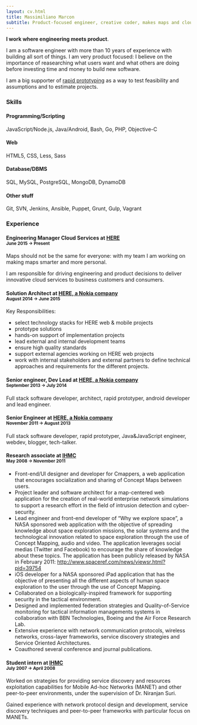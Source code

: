 ```yaml
---
layout: cv.html
title: Massimiliano Marcon
subtitle: Product-focused engineer, creative coder, makes maps and clouds.
---
```


**I work where engineering meets product**.

I am a software engineer with more than 10 years of experience with building
all sort of things. I am very product focused: I believe on the importance of reasearching what users want
and what others are doing before investing time and money to build new software.

I am a big supporter of [rapid prototyping](https://en.wikipedia.org/wiki/Software_prototyping)
as a way to test feasibility and assumptions and to estimate projects.

### Skills

<div class="row skills">
    <div class="col-md-3">
        <h4>Programming/Scripting</h4>
        <p>
            JavaScript/Node.js,
            Java/Android,
            Bash,
            Go,
            PHP,
            Objective-C
        </p>
    </div>
    <div class="col-md-3">
        <h4>Web</h4>
        <p>
            HTML5,
            CSS,
            Less,
            Sass
        </p>
    </div>
    <div class="col-md-3">
        <h4>Database/DBMS</h4>
        <p>
            SQL,
            MySQL,
            PostgreSQL,
            MongoDB,
            DynamoDB
        </p>
    </div>
    <div class="col-md-3">
        <h4>Other stuff</h4>
        <p>
            Git,
            SVN,
            Jenkins,
            Ansible,
            Puppet,
            Grunt,
            Gulp,
            Vagrant
        </p>
    </div>
</div>

### Experience

#### Engineering Manager Cloud Services at [HERE](https://here.com) <br><small>June 2015 → Present</small>

Maps should not be the same for everyone: with my team I am working on making maps smarter and more personal.

I am responsible for driving engineering and product decisions to deliver innovative cloud services to business customers and consumers.

#### Solution Architect at [HERE, a Nokia company](https://here.com) <br><small>August 2014 → June 2015</small>

Key Responsibilities:

 * select technology stacks for HERE web & mobile projects
 * prototype solutions
 * hands-on support of implementation projects
 * lead external and internal development teams 
 * ensure high quality standards
 * support external agencies working on HERE web projects
 * work with internal stakeholders and external partners to define technical approaches and requirements for the different projects.
 
#### Senior engineer, Dev Lead at [HERE, a Nokia company](https://here.com) <br><small>September 2013 → July 2014</small>

Full stack software developer, architect, rapid prototyper, android developer and lead engineer.

#### Senior Engineer at [HERE, a Nokia company](https://here.com) <br><small>November 2011 → August 2013</small>

Full stack software developer, rapid prototyper, Java&JavaScript engineer, webdev, blogger, tech-talker.

#### Research associate at [IHMC](http://ihmc.us) <br><small>May 2008 → November 2011</small>

 * Front-end/UI designer and developer for Cmappers, a web application that encourages 
socialization and sharing of Concept Maps between users. 
 * Project leader and software architect for a map-centered web application for the creation of 
real-world enterprise network simulations to support a research effort in the ﬁeld of intrusion 
detection and cyber-security.
 * Lead engineer and front-end developer of “Why we explore space”, a NASA sponsored web 
application with the objective of spreading knowledge about space exploration missions, the 
solar systems and the technological innovation related to space exploration through the use 
of Concept Mapping, audio and video. The application leverages social medias (Twitter and Facebook) to encourage the share of knowledge about these topics. The application has been publicly released by NASA in February 2011: http://www.spaceref.com/news/viewsr.html?pid=39754
 * iOS developer for a NASA sponsored iPad application that has the objective of presenting all 
the different aspects of human space exploration to the user through the use of Concept 
Mapping.
 * Collaborated on a biologically-inspired framework for supporting security in the tactical 
environment.
 * Designed and implemented federation strategies and Quality-of-Service monitoring for 
tactical information managements systems in collaboration with BBN Technologies, Boeing 
and the Air Force Research Lab.
 * Extensive experience with network communication protocols, wireless networks, cross-layer 
frameworks, service discovery strategies and Service Oriented Architectures.
 * Coauthored several conference and journal publications.
 
#### Student intern at [IHMC](http://ihmc.us) <br><small>July 2007 → April 2008</small>

Worked on strategies for providing service discovery and resources exploitation capabilities for Mobile Ad-hoc Networks (MANET) and other
peer-to-peer environments, under the supervision of Dr. Niranjan Suri.

Gained experience with network protocol design and  development, service discovery techniques and peer-to-peer frameworks with particular focus on MANETs.